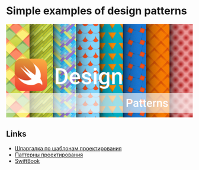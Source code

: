 # Simple examples of design patterns
![](assets/patterns.png)
## Links

* [Шпаргалка по шаблонам проектирования](https://habr.com/ru/post/210288/)
* [Паттерны проектирования](https://habr.com/ru/post/84706/)
* [SwiftBook](https://swiftbook.ru/contents/oop-patterns-in-swift/)
